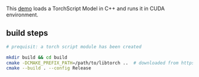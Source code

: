 This [demo](https://pytorch.org/tutorials/advanced/cpp_export.html) loads a TorchScript Model in C++ and runs it in CUDA environment.

## build steps
```bash
# prequisit: a torch script module has been created

mkdir build && cd build
cmake -DCMAKE_PREFIX_PATH=/path/to/libtorch ..  # downloaded from https://pytorch.org/
cmake --build . --config Release
```